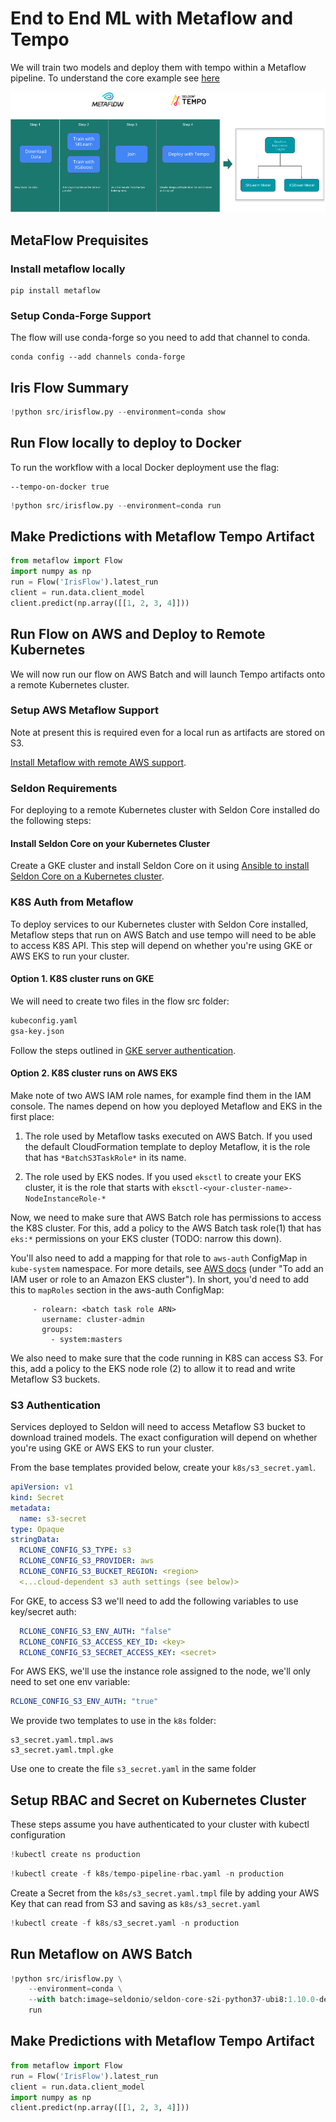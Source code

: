 # End to End ML with Metaflow and Tempo

We will train two models and deploy them with tempo within a Metaflow pipeline. To understand the core example see [here](https://tempo.readthedocs.io/en/latest/examples/multi-model/README.html)

![archtecture](architecture.png)

## MetaFlow Prequisites


### Install metaflow locally

```
pip install metaflow
```

### Setup Conda-Forge Support

The flow will use conda-forge so you need to add that channel to conda.

```
conda config --add channels conda-forge
```



## Iris Flow Summary


```python
!python src/irisflow.py --environment=conda show
```

## Run Flow locally to deploy to Docker

To run the workflow with a local Docker deployment use the flag:

```
--tempo-on-docker true
```



```python
!python src/irisflow.py --environment=conda run 
```

## Make Predictions with Metaflow Tempo Artifact


```python
from metaflow import Flow
import numpy as np
run = Flow('IrisFlow').latest_run
client = run.data.client_model
client.predict(np.array([[1, 2, 3, 4]]))
```

## Run Flow on AWS and Deploy to Remote Kubernetes

We will now run our flow on AWS Batch and will launch Tempo artifacts onto a remote Kubernetes cluster. 

### Setup AWS Metaflow Support

Note at present this is required even for a local run as artifacts are stored on S3.

[Install Metaflow with remote AWS support](https://docs.metaflow.org/metaflow-on-aws/metaflow-on-aws).

### Seldon Requirements

For deploying to a remote Kubernetes cluster with Seldon Core installed do the following steps:

#### Install Seldon Core on your Kubernetes Cluster

Create a GKE cluster and install Seldon Core on it using [Ansible to install Seldon Core on a Kubernetes cluster](https://github.com/SeldonIO/ansible-k8s-collection).


### K8S Auth from Metaflow

To deploy services to our Kubernetes cluster with Seldon Core installed, Metaflow steps that run on AWS Batch and use tempo will need to be able to access K8S API. This step will depend on whether you're using GKE or AWS EKS to run 
your cluster.

#### Option 1. K8S cluster runs on GKE

We will need to create two files in the flow src folder:

```bash
kubeconfig.yaml
gsa-key.json
```

Follow the steps outlined in [GKE server authentication](https://cloud.google.com/kubernetes-engine/docs/how-to/api-server-authentication#environments-without-gcloud).




#### Option 2. K8S cluster runs on AWS EKS

Make note of two AWS IAM role names, for example find them in the IAM console. The names depend on how you deployed Metaflow and EKS in the first place:

1. The role used by Metaflow tasks executed on AWS Batch. If you used the default CloudFormation template to deploy Metaflow, it is the role that has `*BatchS3TaskRole*` in its name.

2. The role used by EKS nodes. If you used `eksctl` to create your EKS cluster, it is the role that starts with `eksctl-<your-cluster-name>-NodeInstanceRole-*`

Now, we need to make sure that AWS Batch role has permissions to access the K8S cluster. For this, add a policy to the AWS Batch task role(1) that has `eks:*` permissions on your EKS cluster (TODO: narrow this down).

You'll also need to add a mapping for that role to `aws-auth` ConfigMap in `kube-system` namespace. For more details, see [AWS docs](https://docs.aws.amazon.com/eks/latest/userguide/add-user-role.html) (under "To add an IAM user or role to an Amazon EKS cluster"). In short, you'd need to add this to `mapRoles` section in the aws-auth ConfigMap:
```
     - rolearn: <batch task role ARN>
       username: cluster-admin
       groups:
         - system:masters
```

We also need to make sure that the code running in K8S can access S3. For this, add a policy to the EKS node role (2) to allow it to read and write Metaflow S3 buckets.

### S3 Authentication
Services deployed to Seldon will need to access Metaflow S3 bucket to download trained models. The exact configuration will depend on whether you're using GKE or AWS EKS to run your cluster.

From the base templates provided below, create your `k8s/s3_secret.yaml`.

```yaml
apiVersion: v1
kind: Secret
metadata:
  name: s3-secret
type: Opaque
stringData:
  RCLONE_CONFIG_S3_TYPE: s3
  RCLONE_CONFIG_S3_PROVIDER: aws
  RCLONE_CONFIG_S3_BUCKET_REGION: <region>
  <...cloud-dependent s3 auth settings (see below)>
```

For GKE, to access S3 we'll need to add the following variables to use key/secret auth:
```yaml
  RCLONE_CONFIG_S3_ENV_AUTH: "false"
  RCLONE_CONFIG_S3_ACCESS_KEY_ID: <key>
  RCLONE_CONFIG_S3_SECRET_ACCESS_KEY: <secret>
```

For AWS EKS, we'll use the instance role assigned to the node, we'll only need to set one env variable:
```yaml
RCLONE_CONFIG_S3_ENV_AUTH: "true"
```

We provide two templates to use in the `k8s` folder:

```
s3_secret.yaml.tmpl.aws
s3_secret.yaml.tmpl.gke
```

Use one to create the file `s3_secret.yaml` in the same folder


## Setup RBAC and Secret on Kubernetes Cluster

These steps assume you have authenticated to your cluster with kubectl configuration


```python
!kubectl create ns production
```


```python
!kubectl create -f k8s/tempo-pipeline-rbac.yaml -n production
```

Create a Secret from the `k8s/s3_secret.yaml.tmpl` file by adding your AWS Key that can read from S3 and saving as `k8s/s3_secret.yaml`


```python
!kubectl create -f k8s/s3_secret.yaml -n production
```

## Run Metaflow on AWS Batch


```python
!python src/irisflow.py \
    --environment=conda \
    --with batch:image=seldonio/seldon-core-s2i-python37-ubi8:1.10.0-dev \
    run
```

## Make Predictions with Metaflow Tempo Artifact


```python
from metaflow import Flow
run = Flow('IrisFlow').latest_run
client = run.data.client_model
import numpy as np
client.predict(np.array([[1, 2, 3, 4]]))
```


```python

```
